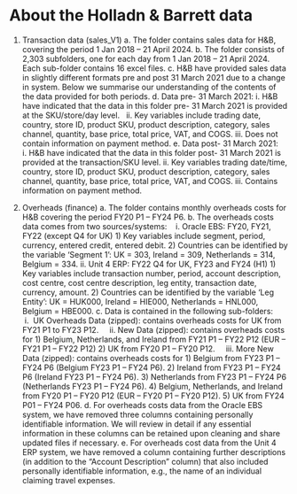 # About the Holladn & Barrett data

1. Transaction data (sales_V1) 
  a. The folder contains sales data for H&B, covering the period 1 Jan 2018 – 21 April 2024. 
  b. The folder consists of 2,303 subfolders, one for each day from 1 Jan 2018 – 21 April 2024. Each sub-folder contains 16 excel files.
  c. H&B have provided sales data in slightly different formats pre and post 31 March 2021 due to a change in system. Below we summarise our understanding of the contents of the data provided for both periods.
  d. Data pre- 31 March 2021: 
      i. H&B have indicated that the data in this folder pre- 31 March 2021 is provided at the SKU/store/day level.  
      ii. Key variables include trading date, country, store ID, product SKU, product description, category, sales channel, quantity, base price, total price, VAT, and COGS. 
      iii. Does not contain information on payment method.
  e. Data post- 31 March 2021: 
      i. H&B have indicated that the data in this folder post- 31 March 2021 is provided at the transaction/SKU level.
      ii. Key variables trading date/time, country, store ID, product SKU, product description, category, sales channel, quantity, base price, total price, VAT, and COGS. 
      iii. Contains information on payment method.

2. Overheads (finance)
  a. The folder contains monthly overheads costs for H&B covering the period FY20 P1 – FY24 P6.
  b. The overheads costs data comes from two sources/systems: 
     i. Oracle EBS: FY20, FY21, FY22 (except Q4 for UK)
        1) Key variables include segment, period, currency, entered credit, entered debit.
        2) Countries can be identified by the variable ‘Segment 1’: UK = 303, Ireland = 309, Netherlands = 314, Belgium = 334.
     ii. Unit 4 ERP: FY22 Q4 for UK, FY23 and FY24 (H1)
        1) Key variables include transaction number, period, account description, cost centre, cost centre description, leg entity, transaction date, currency, amount.
        2) Countries can be identified by the variable ‘Leg Entity’: UK = HUK000, Ireland = HIE000, Netherlands = HNL000, Belgium = HBE000.
  c. Data is contained in the following sub-folders: 
     i.  UK Overheads Data (zipped): contains overheads costs for UK from FY21 P1 to FY23 P12.
     ii. New Data (zipped): contains overheads costs for
        1) Belgium, Netherlands, and Ireland from FY21 P1 – FY22 P12 (EUR – FY21 P1 – FY22 P12)
        2) UK from FY20 P1 – FY20 P12.
     iii. More New Data (zipped): contains overheads costs for 
        1) Belgium from FY23 P1 – FY24 P6 (Belgium FY23 P1 – FY24 P6).
        2) Ireland from FY23 P1 – FY24 P6 (Ireland FY23 P1 – FY24 P6).
        3) Netherlands from FY23 P1 – FY24 P6 (Netherlands FY23 P1 – FY24 P6).
        4) Belgium, Netherlands, and Ireland from FY20 P1 – FY20 P12 (EUR – FY20 P1 – FY20 P12).
        5) UK from FY24 P01 – FY24 P06. 
  d. For overheads costs data from the Oracle EBS system, we have removed three columns containing personally identifiable information. We will review in detail if any essential information in these columns can be retained upon cleaning and share updated files if necessary.
  e. For overheads cost data from the Unit 4 ERP system, we have removed a column containing further descriptions (in addition to the “Account Description” column) that also included personally identifiable information, e.g., the name of an individual claiming travel expenses.
